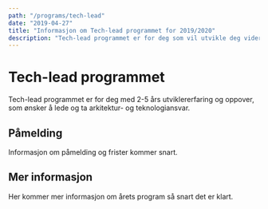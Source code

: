 ```yaml
---
path: "/programs/tech-lead"
date: "2019-04-27"
title: "Informasjon om Tech-lead programmet for 2019/2020"
description: "Tech-lead programmet er for deg som vil utvikle deg videre som tech-lead og arkitekt på et utviklingsteam"
---
```


# Tech-lead programmet

Tech-lead programmet er for deg med 2-5 års utviklererfaring og oppover, som ønsker å lede og ta arkitektur- og teknologiansvar.

## Påmelding

Informasjon om påmelding og frister kommer snart.

## Mer informasjon

Her kommer mer informasjon om årets program så snart det er klart.
